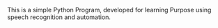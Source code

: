 This is a simple Python Program, developed for learning Purpose using speech recognition and automation.
